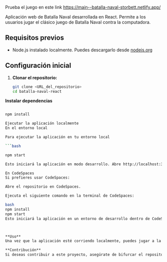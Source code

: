 Prueba el juego en este link <link>https://main--batalla-naval-storbett.netlify.app/ </link>

Aplicación web de Batalla Naval desarrollada en React. Permite a los usuarios jugar el clásico juego de Batalla Naval contra la computadora.
## Requisitos previos

- Node.js instalado localmente. Puedes descargarlo desde [nodejs.org](https://nodejs.org/)

## Configuración inicial

1. **Clonar el repositorio:**

   ```bash
   git clone <URL_del_repositorio>
   cd batalla-naval-react

**Instalar dependencias** 

```bash

npm install

Ejecutar la aplicación localmente
En el entorno local

Para ejecutar la aplicación en tu entorno local

```bash

npm start

Esto iniciará la aplicación en modo desarrollo. Abre http://localhost:3000 en tu navegador para ver la aplicación.

En CodeSpaces
Si prefieres usar CodeSpaces:

Abre el repositorio en CodeSpaces.

Ejecuta el siguiente comando en la terminal de CodeSpaces:

bash
npm install
npm start
Esto iniciará la aplicación en un entorno de desarrollo dentro de CodeSpaces.



**Uso**
Una vez que la aplicación esté corriendo localmente, puedes jugar a la Batalla Naval directamente desde tu navegador.

**Contribución**
Si deseas contribuir a este proyecto, asegúrate de bifurcar el repositorio y enviar pull requests. Agradecemos cualquier mejora o corrección de errores.

